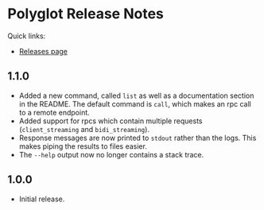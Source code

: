 # Polyglot Release Notes

Quick links:

* [Releases page](https://github.com/dinowernli/polyglot/releases)

## 1.1.0

* Added a new command, called `list` as well as a documentation section in the README. The default command is `call`, which makes an rpc call to a remote endpoint.
* Added support for rpcs which contain multiple requests (`client_streaming` and `bidi_streaming`).
* Response messages are now printed to `stdout` rather than the logs. This makes piping the results to files easier.
* The `--help` output now no longer contains a stack trace.

## 1.0.0

* Initial release.
